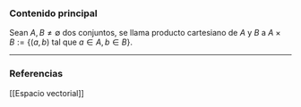 ### Contenido principal

Sean $A, B \not = \emptyset$ dos conjuntos, se llama producto cartesiano de $A$ y $B$ a $A \times B := \{(a,b)$ tal que $a \in A, b \in B\}$.

--- 
### Referencias
[[Espacio vectorial]]